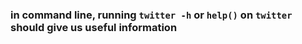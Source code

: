 ### in command line, running ```twitter -h``` or ```help()``` on ```twitter``` should give  us useful information
